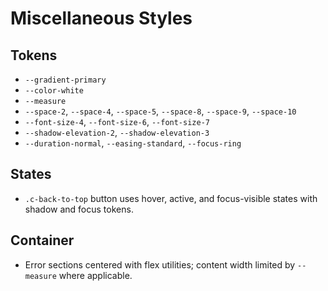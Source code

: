 # Miscellaneous Styles

## Tokens

- `--gradient-primary`
- `--color-white`
- `--measure`
- `--space-2`, `--space-4`, `--space-5`, `--space-8`, `--space-9`, `--space-10`
- `--font-size-4`, `--font-size-6`, `--font-size-7`
- `--shadow-elevation-2`, `--shadow-elevation-3`
- `--duration-normal`, `--easing-standard`, `--focus-ring`

## States

- `.c-back-to-top` button uses hover, active, and focus-visible states with shadow and focus tokens.

## Container

- Error sections centered with flex utilities; content width limited by `--measure` where applicable.
